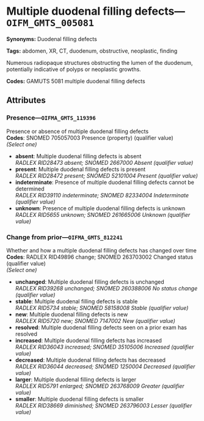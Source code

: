 # Multiple duodenal filling defects—`OIFM_GMTS_005081`

**Synonyms:** Duodenal filling defects

**Tags:** abdomen, XR, CT, duodenum, obstructive, neoplastic, finding

Numerous radiopaque structures obstructing the lumen of the duodenum, potentially indicative of polyps or neoplastic growths.

**Codes:** GAMUTS 5081 multiple duodenal filling defects

## Attributes

### Presence—`OIFMA_GMTS_119396`

Presence or absence of multiple duodenal filling defects  
**Codes**: SNOMED 705057003 Presence (property) (qualifier value)  
*(Select one)*

- **absent**: Multiple duodenal filling defects is absent  
_RADLEX RID28473 absent; SNOMED 2667000 Absent (qualifier value)_
- **present**: Multiple duodenal filling defects is present  
_RADLEX RID28472 present; SNOMED 52101004 Present (qualifier value)_
- **indeterminate**: Presence of multiple duodenal filling defects cannot be determined  
_RADLEX RID39110 indeterminate; SNOMED 82334004 Indeterminate (qualifier value)_
- **unknown**: Presence of multiple duodenal filling defects is unknown  
_RADLEX RID5655 unknown; SNOMED 261665006 Unknown (qualifier value)_

### Change from prior—`OIFMA_GMTS_812241`

Whether and how a multiple duodenal filling defects has changed over time  
**Codes**: RADLEX RID49896 change; SNOMED 263703002 Changed status (qualifier value)  
*(Select one)*

- **unchanged**: Multiple duodenal filling defects is unchanged  
_RADLEX RID39268 unchanged; SNOMED 260388006 No status change (qualifier value)_
- **stable**: Multiple duodenal filling defects is stable  
_RADLEX RID5734 stable; SNOMED 58158008 Stable (qualifier value)_
- **new**: Multiple duodenal filling defects is new  
_RADLEX RID5720 new; SNOMED 7147002 New (qualifier value)_
- **resolved**: Multiple duodenal filling defects seen on a prior exam has resolved  
- **increased**: Multiple duodenal filling defects has increased  
_RADLEX RID36043 increased; SNOMED 35105006 Increased (qualifier value)_
- **decreased**: Multiple duodenal filling defects has decreased  
_RADLEX RID36044 decreased; SNOMED 1250004 Decreased (qualifier value)_
- **larger**: Multiple duodenal filling defects is larger  
_RADLEX RID5791 enlarged; SNOMED 263768009 Greater (qualifier value)_
- **smaller**: Multiple duodenal filling defects is smaller  
_RADLEX RID38669 diminished; SNOMED 263796003 Lesser (qualifier value)_